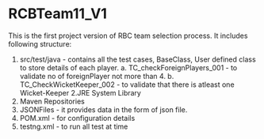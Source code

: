 # RCBTeam11_V1
This is the first project version of RBC team selection process.
It includes following structure:
1. src/test/java - contains all the test cases, BaseClass, User defined class to store details of each player.
  a. TC_checkForeignPlayers_001 - to validate no of foreignPlayer not more than 4.
  b. TC_CheckWicketKeeper_002 - to validate that there is atleast one Wicket-Keeper
2.JRE System Library
3. Maven Repositories
4. JSONFiles - it provides data in the form of json file.
5. POM.xml - for configuration details
6. testng.xml - to run all test at time

